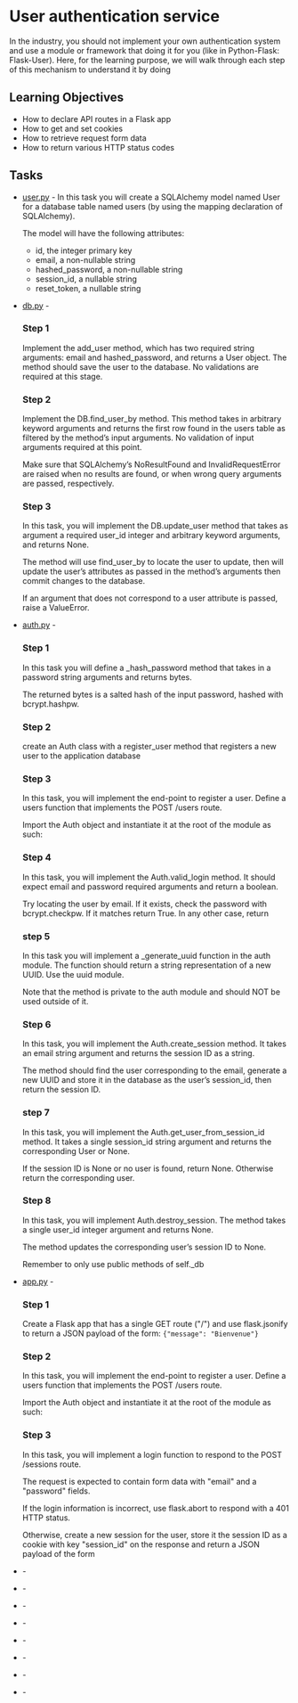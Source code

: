 # User authentication service

In the industry, you should not implement your own authentication system and use a module or framework that doing it for you (like in Python-Flask: Flask-User). Here, for the learning purpose, we will walk through each step of this mechanism to understand it by doing

## Learning Objectives

* How to declare API routes in a Flask app
* How to get and set cookies
* How to retrieve request form data
* How to return various HTTP status codes

## Tasks

* [user.py](user.py) - In this task you will create a SQLAlchemy model named User for a database table named users (by using the mapping declaration of SQLAlchemy).

  The model will have the following attributes:

  * id, the integer primary key
  * email, a non-nullable string
  * hashed_password, a non-nullable string
  * session_id, a nullable string
  * reset_token, a nullable string

* [db.py](db.py) - 

  ### Step 1

  Implement the add_user method, which has two required string arguments: email and hashed_password, and returns a User object. The method should save the user to the database. No validations are required at this stage.

  ### Step 2
  Implement the DB.find_user_by method. This method takes in arbitrary keyword arguments and returns the first row found in the users table as filtered by the method’s input arguments. No validation of input arguments required at this point.

  Make sure that SQLAlchemy’s NoResultFound and InvalidRequestError are raised when no results are found, or when wrong query arguments are passed, respectively.

  ### Step 3
  In this task, you will implement the DB.update_user method that takes as argument a required user_id integer and arbitrary keyword arguments, and returns None.

  The method will use find_user_by to locate the user to update, then will update the user’s attributes as passed in the method’s arguments then commit changes to the database.

  If an argument that does not correspond to a user attribute is passed, raise a ValueError.

* [auth.py](auth.py) -

  ### Step 1
  In this task you will define a _hash_password method that takes in a password string arguments and returns bytes.

  The returned bytes is a salted hash of the input password, hashed with bcrypt.hashpw.

  ### Step 2
  create an Auth class with a register_user method that registers a new user to the application database

  ### Step 3

  In this task, you will implement the end-point to register a user. Define a users function that implements the POST /users route.

  Import the Auth object and instantiate it at the root of the module as such:

  ### Step 4

  In this task, you will implement the Auth.valid_login method. It should expect email and password required arguments and return a boolean.

  Try locating the user by email. If it exists, check the password with bcrypt.checkpw. If it matches return True. In any other case, return

  ### step 5

  In this task you will implement a _generate_uuid function in the auth module. The function should return a string representation of a new UUID. Use the uuid module.

  Note that the method is private to the auth module and should NOT be used outside of it.

  ### Step 6

  In this task, you will implement the Auth.create_session method. It takes an email string argument and returns the session ID as a string.

  The method should find the user corresponding to the email, generate a new UUID and store it in the database as the user’s session_id, then return the session ID.

  ### step 7

  In this task, you will implement the Auth.get_user_from_session_id method. It takes a single session_id string argument and returns the corresponding User or None.

  If the session ID is None or no user is found, return None. Otherwise return the corresponding user.

  ### Step 8

  In this task, you will implement Auth.destroy_session. The method takes a single user_id integer argument and returns None.

  The method updates the corresponding user’s session ID to None.

  Remember to only use public methods of self._db
* [app.py](app.py) - 

  ### Step 1

  Create a Flask app that has a single GET route ("/") and use flask.jsonify to return a JSON payload of the form: `{"message": "Bienvenue"}`

  ### Step 2

  In this task, you will implement the end-point to register a user. Define a users function that implements the POST /users route.

  Import the Auth object and instantiate it at the root of the module as such:

  ### Step 3

  In this task, you will implement a login function to respond to the POST /sessions route.

  The request is expected to contain form data with "email" and a "password" fields.

  If the login information is incorrect, use flask.abort to respond with a 401 HTTP status.

  Otherwise, create a new session for the user, store it the session ID as a cookie with key "session_id" on the response and return a JSON payload of the form

* []() - 
* []() - 
* []() - 
* []() - 
* []() - 
* []() - 
* []() - 
* []() - 
